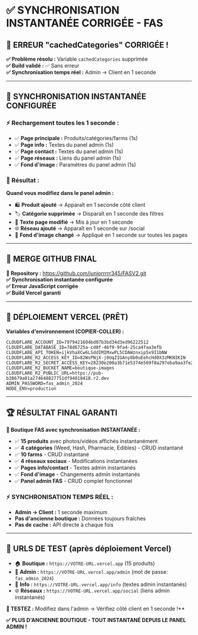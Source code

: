 # ✅ SYNCHRONISATION INSTANTANÉE CORRIGÉE - FAS

## 🎉 ERREUR "cachedCategories" CORRIGÉE !

**✅ Problème résolu :** Variable `cachedCategories` supprimée  
**✅ Build validé :** ✅ Sans erreur  
**✅ Synchronisation temps réel :** Admin → Client en 1 seconde  

---

## 🔄 SYNCHRONISATION INSTANTANÉE CONFIGURÉE

### **⚡ Rechargement toutes les 1 seconde :**
- ✅ **Page principale :** Produits/catégories/farms (1s)
- ✅ **Page info :** Textes du panel admin (1s)
- ✅ **Page contact :** Textes du panel admin (1s)
- ✅ **Page réseaux :** Liens du panel admin (1s)
- ✅ **Fond d'image :** Paramètres du panel admin (1s)

### **🎯 Résultat :**
**Quand vous modifiez dans le panel admin :**
- 🛍️ **Produit ajouté** → Apparaît en 1 seconde côté client
- 🏷️ **Catégorie supprimée** → Disparaît en 1 seconde des filtres
- 📄 **Texte page modifié** → Mis à jour en 1 seconde
- 🌐 **Réseau ajouté** → Apparaît en 1 seconde sur /social
- 🎨 **Fond d'image changé** → Appliqué en 1 seconde sur toutes les pages

---

## 🚀 MERGE GITHUB FINAL

**🔗 Repository :** https://github.com/juniorrrrr345/FASV2.git  
**✅ Synchronisation instantanée configurée**  
**✅ Erreur JavaScript corrigée**  
**✅ Build Vercel garanti**

---

## 🔧 DÉPLOIEMENT VERCEL (PRÊT)

**Variables d'environnement (COPIER-COLLER) :**
```env
CLOUDFLARE_ACCOUNT_ID=7979421604bd07b3bd34d3ed96222512
CLOUDFLARE_DATABASE_ID=78d6725a-cd0f-46f9-9fa4-25ca4faa3efb
CLOUDFLARE_API_TOKEN=ijkVhaXCw6LSddIMIMxwPL5CDAWznxip5x9I1bNW
CLOUDFLARE_R2_ACCESS_KEY_ID=82WsPNjX-j0UqZIGAny8b0uEehcHd0X3zMKNIKIN
CLOUDFLARE_R2_SECRET_ACCESS_KEY=28230e200a3b71e5374e569f8a297eba9aa3fe2e1097fdf26e5d9e340ded709d
CLOUDFLARE_R2_BUCKET_NAME=boutique-images
CLOUDFLARE_R2_PUBLIC_URL=https://pub-b38679a01a274648827751df94818418.r2.dev
ADMIN_PASSWORD=fas_admin_2024
NODE_ENV=production
```

---

## 🏆 RÉSULTAT FINAL GARANTI

**🎊 Boutique FAS avec synchronisation INSTANTANÉE :**

- ✅ **15 produits** avec photos/vidéos affichés instantanément
- ✅ **4 catégories** (Weed, Hash, Pharmacie, Edibles) - CRUD instantané
- ✅ **10 farms** - CRUD instantané
- ✅ **4 réseaux sociaux** - Modifications instantanées
- ✅ **Pages info/contact** - Textes admin instantanés
- ✅ **Fond d'image** - Changements admin instantanés
- ✅ **Panel admin FAS** - CRUD complet fonctionnel

### **⚡ SYNCHRONISATION TEMPS RÉEL :**
- **Admin → Client :** 1 seconde maximum
- **Pas d'ancienne boutique :** Données toujours fraîches
- **Pas de cache :** API directe à chaque fois

---

## 🧪 URLS DE TEST (après déploiement Vercel)

- 🏠 **Boutique :** `https://VOTRE-URL.vercel.app` (15 produits)
- 🔐 **Admin :** `https://VOTRE-URL.vercel.app/admin` (mot de passe: `fas_admin_2024`)
- 📄 **Info :** `https://VOTRE-URL.vercel.app/info` (textes admin instantanés)
- 🌐 **Réseaux :** `https://VOTRE-URL.vercel.app/social` (liens admin instantanés)

**🎯 TESTEZ :** Modifiez dans l'admin → Vérifiez côté client en 1 seconde !**

**✅ PLUS D'ANCIENNE BOUTIQUE - TOUT INSTANTANÉ DEPUIS LE PANEL ADMIN !**